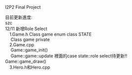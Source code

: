 I2P2 Final Project

目前更新進度:  
szc  
12/11 新增Role Select  
&emsp;1.Game.h  Class game enum class STATE  
&emsp;  Class game private   
&emsp;2.Game.cpp   
&emsp;	Game::game_init()  
&emsp;	Game::game::update  裡面的case state::role select待更新!!  
	Game::game_draw()  
&emsp;3.Hero.h和Hero.cpp  
